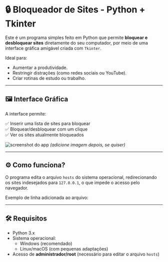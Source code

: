# 🔒 Bloqueador de Sites - Python + Tkinter

Este é um programa simples feito em Python que permite **bloquear e desbloquear sites** diretamente do seu computador, por meio de uma interface gráfica amigável criada com `Tkinter`.

Ideal para:
- Aumentar a produtividade.
- Restringir distrações (como redes sociais ou YouTube).
- Criar rotinas de estudo ou trabalho.

---

## 🖼️ Interface Gráfica

A interface permite:

✅ Inserir uma lista de sites para bloquear  
✅ Bloquear/desbloquear com um clique  
✅ Ver os sites atualmente bloqueados  

![screenshot do app](#) *(adicione imagem depois, se quiser)*

---

## ⚙️ Como funciona?

O programa edita o arquivo `hosts` do sistema operacional, redirecionando os sites indesejados para `127.0.0.1`, o que impede o acesso pelo navegador.

Exemplo de linha adicionada ao arquivo:


---

## 🛠️ Requisitos

- Python 3.x
- Sistema operacional:
  - Windows (recomendado)
  - Linux/macOS (com pequenas adaptações)
- Acesso de **administrador/root** (necessário para editar o arquivo `hosts`)
